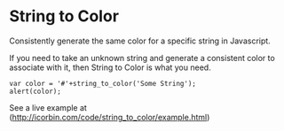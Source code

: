 String to Color
===============

Consistently generate the same color for a specific string in Javascript.

If you need to take an unknown string and generate a consistent color to associate with it, then String to Color is what you need. 

    var color = '#'+string_to_color('Some String');
 	alert(color);

 See a live example at (http://icorbin.com/code/string_to_color/example.html)

